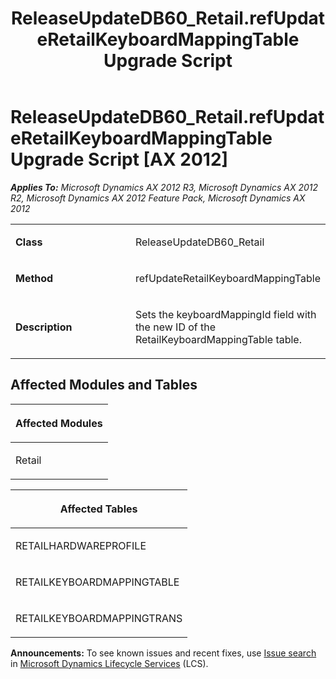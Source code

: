 ﻿---
title: ReleaseUpdateDB60_Retail.refUpdateRetailKeyboardMappingTable Upgrade Script
TOCTitle: ReleaseUpdateDB60_Retail.refUpdateRetailKeyboardMappingTable Upgrade Script
ms:assetid: f4c3939d-a177-0320-1127-6bd0380c134a
ms:mtpsurl: https://msdn.microsoft.com/en-us/library/JJ737523(v=AX.60)
ms:contentKeyID: 49712217
ms.date: 05/18/2015
mtps_version: v=AX.60
---

# ReleaseUpdateDB60\_Retail.refUpdateRetailKeyboardMappingTable Upgrade Script [AX 2012]


_**Applies To:** Microsoft Dynamics AX 2012 R3, Microsoft Dynamics AX 2012 R2, Microsoft Dynamics AX 2012 Feature Pack, Microsoft Dynamics AX 2012_

<table>
<colgroup>
<col style="width: 50%" />
<col style="width: 50%" />
</colgroup>
<tbody>
<tr class="odd">
<td><p><strong>Class</strong></p></td>
<td><p>ReleaseUpdateDB60_Retail</p></td>
</tr>
<tr class="even">
<td><p><strong>Method</strong></p></td>
<td><p>refUpdateRetailKeyboardMappingTable</p></td>
</tr>
<tr class="odd">
<td><p><strong>Description</strong></p></td>
<td><p>Sets the keyboardMappingId field with the new ID of the RetailKeyboardMappingTable table.</p></td>
</tr>
</tbody>
</table>


## Affected Modules and Tables

<table>
<colgroup>
<col style="width: 100%" />
</colgroup>
<thead>
<tr class="header">
<th><p>Affected Modules</p></th>
</tr>
</thead>
<tbody>
<tr class="odd">
<td><p>Retail</p></td>
</tr>
</tbody>
</table>


<table>
<colgroup>
<col style="width: 100%" />
</colgroup>
<thead>
<tr class="header">
<th><p>Affected Tables</p></th>
</tr>
</thead>
<tbody>
<tr class="odd">
<td><p>RETAILHARDWAREPROFILE</p></td>
</tr>
<tr class="even">
<td><p>RETAILKEYBOARDMAPPINGTABLE</p></td>
</tr>
<tr class="odd">
<td><p>RETAILKEYBOARDMAPPINGTRANS</p></td>
</tr>
</tbody>
</table>

  
**Announcements:** To see known issues and recent fixes, use [Issue search](http://go.microsoft.com/fwlink/?linkid=389258) in [Microsoft Dynamics Lifecycle Services](http://go.microsoft.com/fwlink/?linkid=306505) (LCS).

